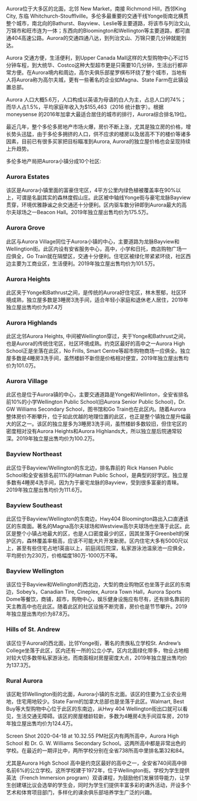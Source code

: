Aurora位于大多区的北面，北邻 New Market，南接 Richmond Hill，西邻King City, 东临 Whitchurch-Stoufflville。多伦多最重要的交通干线Yonge街南北横贯整个城市，南北向的Bathurst、Bayview、Leslie等主要道路，将该市与列治文山,万锦市和旺市连为一体；东西向的Bloomington和Wellington等主要道路，都可直通404高速公路。Aurora的交通四通八达，到列治文山、万锦只要几分钟就能到达。

Aurora 交通方便，生活便利，到Upper Canada Mall这样的大型购物中心不过15分钟车程，到大统华、Costco这种大型超市更是只需要10几分钟，生活出行都非常方便。在Aurora境内和周边，高尔夫俱乐部星罗棋布环绕了整个城市，当地有人将Aurora称为高尔夫城，更有一些著名的企业如Magna、State Farm在此镇设置总部。

Aurora 人口大概5.6万，人口构成以英语为母语的白人为主，占总人口的74%；而华人占1.5%，平均家庭年收入为$155,463（2016 统计数字）。根据 moneysense 的2016年加拿大最适合居住的城市的排行，Aurora综合排名19位。

最近几年，整个多伦多房地产市场火爆，房价不断上涨，尤其是独立房的价格，增长势头迅猛，由于多伦多拥挤的人口，供不应求的楼房以及居高不下的楼价等诸多因素，目前已有很多买家把目标瞄准到Aurora, Aurora的独立屋价格也会呈现持续上升趋势。

多伦多地产局把Aurora小镇分成10个社区:

### Aurora Estates

该区是Aurora小镇里面的富豪住宅区，4平方公里内绿色植被覆盖率在90%以上，可谓是名副其实的森林度假山庄。此区被中轴线Yonge街与豪宅龙脉Bayview贯穿，环境优雅静谧之余交通还十分便利。区内驱车数分钟即到Aurora最大的高尔夫球场之一Beacon Hall。2019年独立屋出售均价为175.5万。

### Aurora Grove

此区与Aurora Village同位于Aurora小镇的中心，主要道路为龙脉Bayview和Wellingtion街。此区内设有安省服务中心，高中，小学和日托，商店购物广场一应俱全，Go Train就在隔壁区，交通十分便利。住宅区被绿化带紧紧环绕，社区西边主要为工商业区，生活便利。2019年独立屋出售均价为101.5万。

### Aurora Heights

此区夹于Yonge和Bathrust之间，是传统的Aurora好住宅区，林木葱郁，社区环境成熟，独立屋多数是3睡房3洗手间，适合年轻小家庭和退休老人居住，2019年独立屋出售均价为87.4万

### Aurora Highlands

此区北邻Aurora Heights, 中间被Wellington穿过，夹于Yonge和Bathrust之间，也是Aurora的传统住宅区，社区环境成熟。约克区最好的高中之一Aurora High School正是坐落在此区，No Frills, Smart Centre等超市购物商场一应俱全。独立屋多数是4睡房3洗手间，虽然楼龄不新但是价格相对便宜，2019年独立屋出售均价为101.0万。

### Aurora Village

此区也是位于Aurora镇的中心，主要交通道路是Yonge和Wellinton，全安省排名前10%的小学Wellington  Public School(旧Aurora Senior Public School)，Dr. GW Williams Secondary School，图书馆和Go Train也在此区内。随着Aurora整体房价不断攀升，位于如此优越的地理位置的此区，也正是整个镇独立屋升幅最大的区之一。该区的独立屋多为3睡房3洗手间，虽然楼龄多数较旧，但住宅区的密度相对没有Aurora Heights和Aurora Highlands大，所以独立屋后院通常较深。2019年独立屋出售均价为100.2万。

### Bayview Northeast

此区位于Bayview/Wellington的东北边，排名靠前的 Rick Hansen Public School和全安省排名前11%的Hatman Public School，是典型的好学区。独立屋多数有4睡房4洗手间，因为为于豪宅龙脉的Bayview，受到很多富豪的青睐。2019年独立屋出售均价为111.6万。

### Bayview Southeast

此区位于Bayview/Wellington的东南边，Hwy404 Bloomington路出入口直通该区的东南面。著名的Magna高尔夫球场和Westview高尔夫球场也坐落于此区。此区是整个小镇占地最大的区，也是人口密度最少的区，因其坐落于Greenbelt的保护区内，森林覆盖率极高，应该不可能大片开发新房。区内住宅大多有5000尺以上，甚至有些住宅占地1英亩以上，前庭阔后院深，私家游泳池温泉池一应俱全，平均房价为230万，价格幅度180万-1000万不等。

### Bayview Wellington

该区位于Bayview和Wellington的西北边，大型的商业购物区也坐落于此区的东南边，Sobey’s，Canadian Tire, Cineplex, Aurora Town Hall，Aurora Sports Dome等餐饮，商铺，超市，购物中心，娱乐健身设施应有尽有，还有排名靠前的天主教高中也在此区。随着此区的社区设施不断完善，房价也是节节攀升。2019年独立屋出售均价为87.8万。

### Hills of St. Andrew

该区位于Aurora的西北面，比邻Yonge街，著名的贵族私立学校St. Andrew’s College坐落于此区，区内还有一所的公立小学。区内北面绿化带多，物业占地相对较大切多数带私家游泳池，而南面相对房屋密度大点，2019年独立屋出售均价为137.3万。

### Rural Aurora

该区毗邻Wellington街的北面，Aurora小镇的东北面。该区的住要为工业农业用地，住宅用地较少。State Farm的加拿大总部也是坐落于此区。Walmart, Best Buy等大型购物中心位于此区的东南边，从Hwy 404 Wellington街出口就可以看见，生活交通无障碍。该区的房屋楼龄较新，多数为4睡房4洗手间双车房，2019年独立屋出售均价为124.4万。

Screen Shot 2020-04-18 at 10.32.55 PM社区内有两所高中，Aurora High School 和 Dr. G. W. Williams Secondary School。这两所高中都是非常出色的学校。在最近的一期评比中，两所学校分别在全省738所高中里排名第32和84。

尤其是Aurora High School 高中是约克区最好的高中之一，全安省740间高中排名前6%的公立学校。这所学校建于1972年，位于Wellington街。学校为学生提供英法（French Immersion program）双语课程，为鼓励他们发展领导能力，让学生创建堪比议会选举的学生会，同时为学生们提供丰富多彩的课外活动，开设多个艺术和体育项目部门，多样化的课余俱乐部培养学生广泛的兴趣。